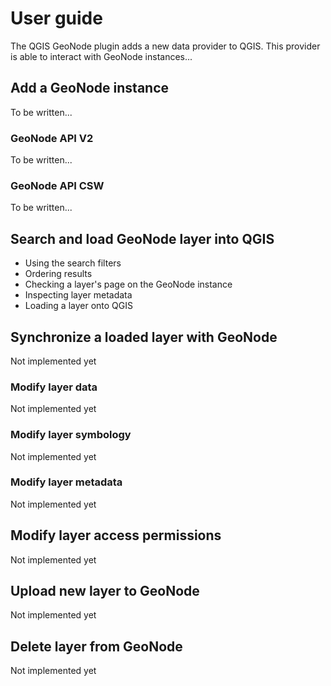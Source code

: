 # User guide

The QGIS GeoNode plugin adds a new data provider to QGIS. This provider is able to interact with GeoNode instances...


## Add a GeoNode instance
To be written...


### GeoNode API V2
To be written...


### GeoNode API CSW
To be written...


## Search and load GeoNode layer into QGIS

- Using the search filters
- Ordering results
- Checking a layer's page on the GeoNode instance
- Inspecting layer metadata
- Loading a layer onto QGIS


## Synchronize a loaded layer with GeoNode
Not implemented yet


### Modify layer data
Not implemented yet


### Modify layer symbology
Not implemented yet


### Modify layer metadata
Not implemented yet


## Modify layer access permissions
Not implemented yet


## Upload new layer to GeoNode
Not implemented yet


## Delete layer from GeoNode
Not implemented yet